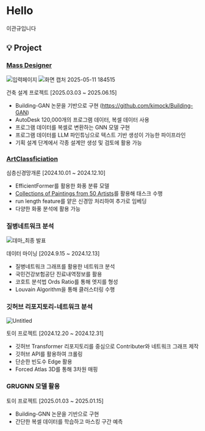 # Hello
이관규입니다

## 💡 Project


### [Mass Designer](https://github.com/kimock/MassDesigner/tree/main)

![입력페이지](https://github.com/user-attachments/assets/c89cce8a-dc45-4f8e-9268-8c7ad566346c)
![화면 캡처 2025-05-11 184515](https://github.com/user-attachments/assets/8ee467d9-dc70-4ef5-915a-3f4b30e6a6c4)


건축 설계 프로젝트 [2025.03.03 ~ 2025.06.15]

- Building-GAN 논문을 기반으로 구현 (https://github.com/kimock/Building-GAN)
- AutoDesk 120,000개의 프로그램 데이터, 복셀 데이터 사용
- 프로그램 데이터를 복셀로 변환하는 GNN 모델 구현
- 프로그램 데이터를 LLM 파인튜닝으로 텍스트 기반 생성이 가능한 파이프라인
- 기획 설계 단계에서 각종 설계안 생성 및 검토에 활용 가능


### [ArtClassficiation](https://github.com/ckyumini/ArtClassficiation)

심층신경망개론 [2024.10.01 ~ 2024.12.10]

- EfficientFormer를 활용한 화풍 분류 모델
- [Collections of Paintings from 50 Artists](https://www.kaggle.com/code/paultimothymooney/collections-of-paintings-from-50-artists/notebook)를 활용해 태스크 수행
- run length feature를 얕은 신경망 처리하여 추가로 임베딩
- 다양한 화풍 분석에 활용 가능




### 질병네트워크 분석

![데마_최종 발표](https://github.com/user-attachments/assets/acb32cbd-acc3-4cdc-867b-8b676785ec07)

데이터 마이닝 [2024.9.15 ~ 2024.12.13]

- 질병네트워크 그래프를 활용한 네트워크 분석
- 국민건강보험공단 진료내역정보를 활용
- 코호트 분석법 Ords Ratio를 통해 엣지를 형성
- Louvain Algorithm을 통해 클러스터링 수행


### 깃허브 리포지토리-네트워크 분석

![Untitled](https://github.com/user-attachments/assets/8ffd593b-726a-47ab-9a0e-b353b50f5d27)

토이 프로젝트 [2024.12.20 ~ 2024.12.31]

- 깃허브 Transformer 리포지토리를 중심으로 Contributer와 네트워크 그래프 제작
- 깃허브 API를 활용하여 크롤링
- 단순한 빈도수 Edge 활용
- Forced Atlas 3D를 통해 3차원 매핑


### GRUGNN 모델 활용



토이 프로젝트 [2025.01.03 ~ 2025.01.15]

- Building-GNN 논문을 기반으로 구현
- 간단한 복셀 데이터를 학습하고 마스킹 구간 예측
